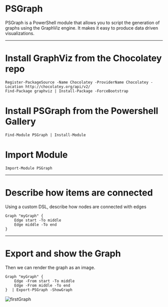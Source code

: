 # PSGraph

PSGraph is a PowerShell module that allows you to script the generation of graphs using the GraphViz engine. It makes it easy to produce data driven visualizations.

---
# Install GraphViz from the Chocolatey repo

    Register-PackageSource -Name Chocolatey -ProviderName Chocolatey -Location http://chocolatey.org/api/v2/
    Find-Package graphviz | Install-Package -ForceBootstrap

# Install PSGraph from the Powershell Gallery

    Find-Module PSGraph | Install-Module

# Import Module

    Import-Module PSGraph

---

# Describe how items are connected

Using a custom DSL, describe how nodes are connected with edges

    Graph "myGraph" {
        Edge start -To middle
        Edge middle -To end
    }

---

# Export and show the Graph

Then we can render the graph as an image.

    Graph "myGraph" {
        Edge -From start -To middle
        Edge -From middle -To end
    }  | Export-PSGraph -ShowGraph

![firstGraph](http://psgraph.readthedocs.io/en/latest/images/firstGraph.png)
